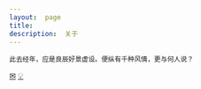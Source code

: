 ```yaml
---
layout:  page
title:   
description:  关于
---
```


<code>此去经年，应是良辰好景虚设。便纵有千种风情，更与何人说？</code>

<a href="data:text/plain;chartset=UTF-8;base64,dGVybWluYXRpb24uY2h1QGdtYWlsLmNvbQ==">&#x2709;</a>   [&#x1F4A1;](data:text/plain;chartset=UTF-8;base64,Q2h1QGp3Y2hhdC5vcmc=)




